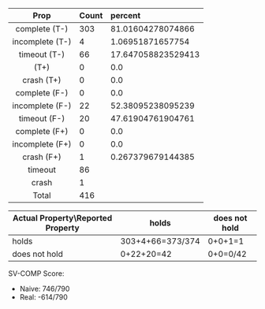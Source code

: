 
| Prop | Count | percent |
|:----:|:------|:--|
|complete   (T-)|303| 81.01604278074866 |
|incomplete (T-)|4|1.06951871657754 |
|timeout    (T-)|66|17.647058823529413 |
|           (T+)|0|0.0 |
|crash      (T+)|0|0.0 |
|complete   (F-)|0|0.0 |
|incomplete (F-)|22|52.38095238095239 |
|timeout    (F-)|20|47.61904761904761 |
|complete   (F+)|0|0.0 |
|incomplete (F+)|0|0.0 |
|crash      (F+)|1|0.267379679144385 |
|timeout        |86| |
|crash          |1| |
|Total          |416| |

| Actual Property\Reported Property | holds | does not hold |
|------------------------------------|-------|---------------|
| holds | 303+4+66=373/374 | 0+0+1=1 |
| does not hold | 0+22+20=42 | 0+0=0/42 |

SV-COMP Score:

* Naive: 746/790
* Real: -614/790

